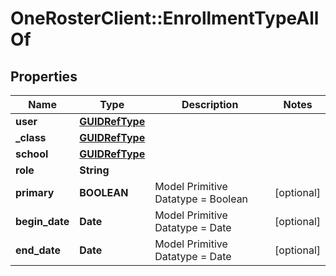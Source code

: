 # OneRosterClient::EnrollmentTypeAllOf

## Properties
Name | Type | Description | Notes
------------ | ------------- | ------------- | -------------
**user** | [**GUIDRefType**](GUIDRefType.md) |  | 
**_class** | [**GUIDRefType**](GUIDRefType.md) |  | 
**school** | [**GUIDRefType**](GUIDRefType.md) |  | 
**role** | **String** |  | 
**primary** | **BOOLEAN** | Model Primitive Datatype &#x3D; Boolean | [optional] 
**begin_date** | **Date** | Model Primitive Datatype &#x3D; Date | [optional] 
**end_date** | **Date** | Model Primitive Datatype &#x3D; Date | [optional] 


